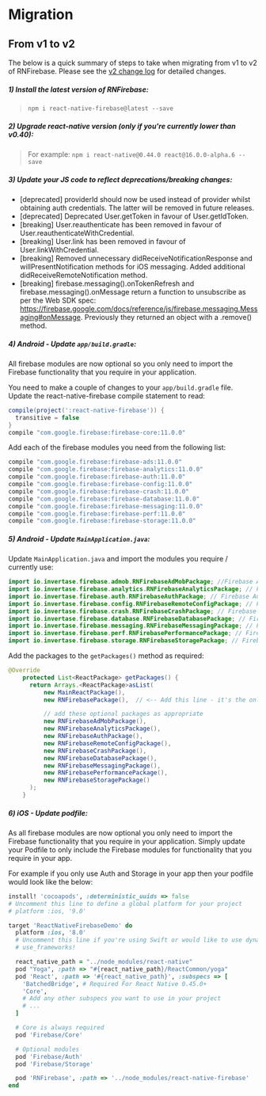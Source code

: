 # Migration

## From v1 to v2

The below is a quick summary of steps to take when migrating from v1 to v2 of RNFirebase. Please see the [v2 change log](https://github.com/invertase/react-native-firebase/releases/tag/v2.0.0) for detailed changes.

##### 1) Install the latest version of RNFirebase:
> `npm i react-native-firebase@latest --save`




##### 2) Upgrade react-native version (only if you're currently lower than v0.40):

> For example: `npm i react-native@0.44.0 react@16.0.0-alpha.6 --save`




##### 3) Update your JS code to reflect deprecations/breaking changes:

<detail>

- [deprecated] providerId should now be used instead of provider whilst obtaining auth credentials. The latter will be removed in future releases.
- [deprecated] Deprecated User.getToken in favour of User.getIdToken.
- [breaking] User.reauthenticate has been removed in favour of User.reauthenticateWithCredential.
- [breaking] User.link has been removed in favour of User.linkWithCredential.
- [breaking] Removed unnecessary didReceiveNotificationResponse and willPresentNotification methods for iOS messaging. Added additional didReceiveRemoteNotification method.
- [breaking] firebase.messaging().onTokenRefresh and firebase.messaging().onMessage return a function to unsubscribe as per the Web SDK spec: https://firebase.google.com/docs/reference/js/firebase.messaging.Messaging#onMessage. Previously they returned an object with a .remove() method.

</detail>




##### 4) Android - Update `app/build.gradle`:

<detail>
All firebase modules are now optional so you only need to import the Firebase functionality that you require in your application.

You need to make a couple of changes to your `app/build.gradle` file.  Update the react-native-firebase compile statement to read:

```gradle
compile(project(':react-native-firebase')) {
  transitive = false
}
compile "com.google.firebase:firebase-core:11.0.0"
```
Add each of the firebase modules you need from the following list:
```gradle
compile "com.google.firebase:firebase-ads:11.0.0"
compile "com.google.firebase:firebase-analytics:11.0.0"
compile "com.google.firebase:firebase-auth:11.0.0"
compile "com.google.firebase:firebase-config:11.0.0"
compile "com.google.firebase:firebase-crash:11.0.0"
compile "com.google.firebase:firebase-database:11.0.0"
compile "com.google.firebase:firebase-messaging:11.0.0"
compile "com.google.firebase:firebase-perf:11.0.0"
compile "com.google.firebase:firebase-storage:11.0.0"
```

</detail>



##### 5) Android - Update `MainApplication.java`:

<detail>

Update `MainApplication.java` and import the modules you require / currently use:

```java
import io.invertase.firebase.admob.RNFirebaseAdMobPackage; //Firebase AdMob
import io.invertase.firebase.analytics.RNFirebaseAnalyticsPackage; // Firebase Analytics
import io.invertase.firebase.auth.RNFirebaseAuthPackage; // Firebase Auth
import io.invertase.firebase.config.RNFirebaseRemoteConfigPackage; // Firebase Remote Config
import io.invertase.firebase.crash.RNFirebaseCrashPackage; // Firebase Crash Reporting
import io.invertase.firebase.database.RNFirebaseDatabasePackage; // Firebase Realtime Database
import io.invertase.firebase.messaging.RNFirebaseMessagingPackage; // Firebase Cloud Messaging
import io.invertase.firebase.perf.RNFirebasePerformancePackage; // Firebase Performance Monitoring
import io.invertase.firebase.storage.RNFirebaseStoragePackage; // Firebase Storage
```
Add the packages to the `getPackages()` method as required:
```java
@Override
    protected List<ReactPackage> getPackages() {
      return Arrays.<ReactPackage>asList(
          new MainReactPackage(),
          new RNFirebasePackage(),  // <-- Add this line - it's the only one that's required

          // add these optional packages as appropriate
          new RNFirebaseAdMobPackage(),
          new RNFirebaseAnalyticsPackage(),
          new RNFirebaseAuthPackage(),
          new RNFirebaseRemoteConfigPackage(),
          new RNFirebaseCrashPackage(),
          new RNFirebaseDatabasePackage(),
          new RNFirebaseMessagingPackage(),
          new RNFirebasePerformancePackage(),
          new RNFirebaseStoragePackage()
      );
    }
```

</detail>



##### 6) iOS - Update podfile:

<detail>

As all firebase modules are now optional you only need to import the Firebase functionality that you require in your application.  Simply update your Podfile to only include the Firebase modules for functionality that you require in your app.

For example if you only use Auth and Storage in your app then your podfile would look like the below:

```ruby
install! 'cocoapods', :deterministic_uuids => false
# Uncomment this line to define a global platform for your project
# platform :ios, '9.0'

target 'ReactNativeFirebaseDemo' do
  platform :ios, '8.0'
  # Uncomment this line if you're using Swift or would like to use dynamic frameworks
  # use_frameworks!

  react_native_path = "../node_modules/react-native"
  pod "Yoga", :path => "#{react_native_path}/ReactCommon/yoga"
  pod 'React', :path => '#{react_native_path}', :subspecs => [
    'BatchedBridge', # Required For React Native 0.45.0+
    'Core',
    # Add any other subspecs you want to use in your project
    # ...
  ]

  # Core is always required
  pod 'Firebase/Core'

  # Optional modules
  pod 'Firebase/Auth'
  pod 'Firebase/Storage'

  pod 'RNFirebase', :path => '../node_modules/react-native-firebase'
end
```

</detail>
